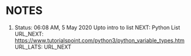 # NOTES

1.  Status: 06:08 AM, 5 May 2020
    Upto intro to list 
    NEXT: Python List
    URL_NEXT: https://www.tutorialspoint.com/python3/python_variable_types.htm
    URL_LATS: URL_NEXT

